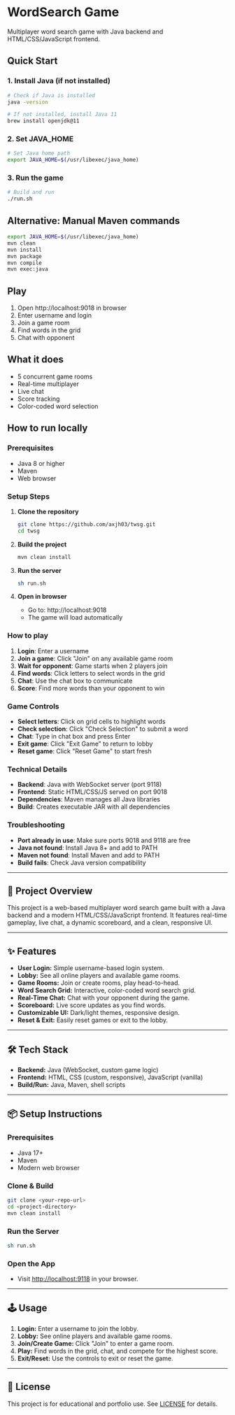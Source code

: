 # WordSearch Game

Multiplayer word search game with Java backend and HTML/CSS/JavaScript frontend.

## Quick Start

### 1. Install Java (if not installed)
```bash
# Check if Java is installed
java -version

# If not installed, install Java 11
brew install openjdk@11
```

### 2. Set JAVA_HOME
```bash
# Set Java home path
export JAVA_HOME=$(/usr/libexec/java_home)
```

### 3. Run the game
```bash
# Build and run
./run.sh
```

## Alternative: Manual Maven commands
```bash
export JAVA_HOME=$(/usr/libexec/java_home)
mvn clean
mvn install
mvn package
mvn compile
mvn exec:java
```

## Play

1. Open http://localhost:9018 in browser
2. Enter username and login
3. Join a game room
4. Find words in the grid
5. Chat with opponent

## What it does

- 5 concurrent game rooms
- Real-time multiplayer
- Live chat
- Score tracking
- Color-coded word selection

## How to run locally

### Prerequisites
- Java 8 or higher
- Maven
- Web browser

### Setup Steps

1. **Clone the repository**
   ```bash
   git clone https://github.com/axjh03/twsg.git
   cd twsg
   ```

2. **Build the project**
   ```bash
   mvn clean install
   ```

3. **Run the server**
   ```bash
   sh run.sh
   ```

4. **Open in browser**
   - Go to: http://localhost:9018
   - The game will load automatically

### How to play

1. **Login**: Enter a username
2. **Join a game**: Click "Join" on any available game room
3. **Wait for opponent**: Game starts when 2 players join
4. **Find words**: Click letters to select words in the grid
5. **Chat**: Use the chat box to communicate
6. **Score**: Find more words than your opponent to win

### Game Controls

- **Select letters**: Click on grid cells to highlight words
- **Check selection**: Click "Check Selection" to submit a word
- **Chat**: Type in chat box and press Enter
- **Exit game**: Click "Exit Game" to return to lobby
- **Reset game**: Click "Reset Game" to start fresh

### Technical Details

- **Backend**: Java with WebSocket server (port 9118)
- **Frontend**: Static HTML/CSS/JS served on port 9018
- **Dependencies**: Maven manages all Java libraries
- **Build**: Creates executable JAR with all dependencies

### Troubleshooting

- **Port already in use**: Make sure ports 9018 and 9118 are free
- **Java not found**: Install Java 8+ and add to PATH
- **Maven not found**: Install Maven and add to PATH
- **Build fails**: Check Java version compatibility

---

## 🚀 Project Overview

This project is a web-based multiplayer word search game built with a Java backend and a modern HTML/CSS/JavaScript frontend. It features real-time gameplay, live chat, a dynamic scoreboard, and a clean, responsive UI.

---

## ✨ Features

- **User Login:** Simple username-based login system.
- **Lobby:** See all online players and available game rooms.
- **Game Rooms:** Join or create rooms, play head-to-head.
- **Word Search Grid:** Interactive, color-coded word search grid.
- **Real-Time Chat:** Chat with your opponent during the game.
- **Scoreboard:** Live score updates as you find words.
- **Customizable UI:** Dark/light themes, responsive design.
- **Reset & Exit:** Easily reset games or exit to the lobby.

---

## 🛠️ Tech Stack

- **Backend:** Java (WebSocket, custom game logic)
- **Frontend:** HTML, CSS (custom, responsive), JavaScript (vanilla)
- **Build/Run:** Java, Maven, shell scripts

---

## 📦 Setup Instructions

### Prerequisites
- Java 17+
- Maven
- Modern web browser

### Clone & Build
```bash
git clone <your-repo-url>
cd <project-directory>
mvn clean install
```

### Run the Server
```bash
sh run.sh
```

### Open the App
- Visit [http://localhost:9118](http://localhost:9118) in your browser.

---

## 🕹️ Usage
1. **Login:** Enter a username to join the lobby.
2. **Lobby:** See online players and available game rooms.
3. **Join/Create Game:** Click "Join" to enter a game room.
4. **Play:** Find words in the grid, chat, and compete for the highest score.
5. **Exit/Reset:** Use the controls to exit or reset the game.
---

## 📄 License

This project is for educational and portfolio use. See [LICENSE](LICENSE) for details. 